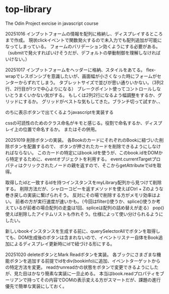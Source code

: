 # top-library
The Odin Project exrcise in javascript course

20251016
インプットフォームの情報を配列に格納し、ディスプレイするところまで作成。
現状clickイベントで関数発火するので未入力でも配列追加が可能になってしまっている。
フォームのバリデーション効くようにする必要がある。
（submitで発火すればいけそうだが、デフォルトの挙動制御を理解しなければいけない。）

20251017
インプットフォームをヘッダーに格納、スタイルをあてる。
flex-wrapでレスポンシブを意識したいが、画面幅が小さくなった時にフォームがセンターからずれてしまう。
タブレットサイズで並びが思い通りいかない。（3列2行、2行目が1つで中心よりになる）
ブレークポイント使ってコントロールしないとうまくいかない気がする。
もしくは2列2行になるよう幅調整をするか、グリッドにするか。
グリッドがベストな気もしてきた。ブランチ切って試すか、、

のちに表示ボタンで出てくるようjavascriptを実装する

cssの可読性のためのクラス命名がキモと感じる。役割で命名するか、ディスプレイ上の位置で命名するか。
またはその併用。

20251019
削除ボタンの実装。
各BookのカードにそれぞれのBookに紐づいた削除ボタンを配置するので、
ボタンが押されたカードを削除できるようにしなければならない。
このカードの特定にはbook.idを使うが、このbook.idをDOMから特定するために、eventオブジェクトを利用する。
event.currentTargetプロパティはクリックされたノードの親を返すので、そこからgetAttributeでidを取得。

取得したidと一致するidを持つインスタンスをmyLibrary配列から見つけて削除する。
削除方法だが、シャローコピーを返すメソッドを使えばCtrl + Zのような巻き戻しの実装に繋げられそう。
反対にその場で削除する方がメモリ効率はよい。
前者の方が実行速度が速いかも。（今回はfilter()使うか、splice()使うか考えているが前者の場合配列の走査は1回、spliceは配列の詰め替えが走る）
pop()使えば削除したアイテムリストも作れそう。仕様によって使い分けられるようにしたい。

新しいbookインスタンスを生成する前に、querySelectorAllでボタンを取得しても、DOM生成後のボタンは含まれないので、イベントリスナー自体をBook追加によるディスプレイ更新時にidで紐づける形にする。

20251020
deleteボタンとMark Readボタンを実装。
各ブックにさまざまな機能ボタンを追加する前提でidをdiv(bookinfo)に追加、イベントターゲットからの特定方法を変更。
readかunreadかの状態をボタンで変更できるようにしたが、見た目はかなり簡素な実装に一旦止める。
本当はbook.readプロパティをブーリアンで持ってその内容でDOMの表示変える方がスマートだが、課題の進行優先で簡単な実装にしておく。
